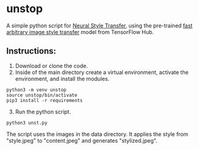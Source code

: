 # unstop
A simple python script for [Neural Style Transfer](https://en.wikipedia.org/wiki/Neural_Style_Transfer), using the pre-trained [fast arbitrary image style transfer](https://tfhub.dev/google/magenta/arbitrary-image-stylization-v1-256/2) model from TensorFlow Hub.<br>

## Instructions:
1. Download or clone the code.
2. Inside of the main directory create a virtual environment, activate the environment, and install the modules.
```
python3 -m venv unstop
source unstop/bin/activate
pip3 install -r requirements
```
3. Run the python script.
```
python3 unst.py
```
The script uses the images in the data directory. It applies the style from "style.jpeg" to "content.jpeg" and generates "stylized.jpeg".
